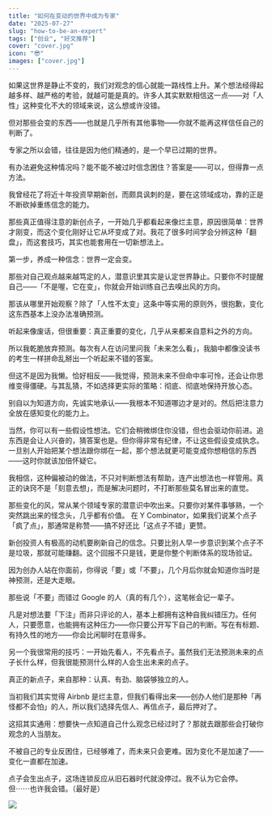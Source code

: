 ```yaml
---
title: "如何在变动的世界中成为专家"
date: "2025-07-27"
slug: "how-to-be-an-expert"
tags: ["创业", "好文推荐"]
cover: "cover.jpg"
icon: "😎"
images: ["cover.jpg"]
---
```

如果这世界是静止不变的，我们对观念的信心就能一路线性上升。某个想法经得起越多样、越严格的考验，就越可能是真的。许多人其实默默相信这一点——对「人性」这种变化不大的领域来说，这么想或许没错。



但对那些会变的东西——也就是几乎所有其他事物——你就不能再这样信任自己的判断了。



专家之所以会错，往往是因为他们精通的，是一个早已过期的世界。



有办法避免这种情况吗？能不能不被过时信念困住？答案是——可以，但得靠一点方法。



我曾经花了将近十年投资早期新创，而颇具讽刺的是，要在这领域成功，靠的正是不断砍掉重练信念的能力。



那些真正值得注意的新创点子，一开始几乎都看起来像烂主意，原因很简单：世界才刚变，而这个变化刚好让它从坏变成了对。我花了很多时间学会分辨这种「翻盘」，而这套技巧，其实也能套用在一切新想法上。



第一步，养成一种信念：世界一定会变。



那些对自己观点越来越笃定的人，潜意识里其实是认定世界静止。只要你不时提醒自己——「不是喔，它在变」，你就会开始训练自己去嗅出风的方向。



那该从哪里开始观察？除了「人性不太变」这条中等实用的原则外，很抱歉，变化这东西基本上没办法准确预测。



听起来像废话，但很重要：真正重要的变化，几乎从来都来自意料之外的方向。



所以我乾脆放弃预测。每次有人在访问里问我「未来怎么看」，我脑中都像没读书的考生一样拼命乱掰出一个听起来不错的答案。



但这不是因为我懒。恰好相反——我觉得，预测未来不但命中率可怜，还会让你思维变得僵硬。与其乱猜，不如选择更实际的策略：彻底、彻底地保持开放心态。



别自以为知道方向，先诚实地承认——我根本不知道哪边才是对的。然后把注意力全放在感知变化的能力上。



当然，你可以有一些假设性想法。它们会稍微绑住你没错，但也会驱动你前进。追东西是会让人兴奋的，猜答案也是。但你得非常有纪律，不让这些假设变成执念。
一旦别人开始把某个想法跟你绑在一起，那个想法就更可能变成你想相信的东西——这时你就该加倍怀疑它。



我相信，这种偏被动的做法，不只对判断想法有帮助，连产出想法也一样管用。真正的诀窍不是「刻意去想」，而是解决问题时，不打断那些莫名冒出来的直觉。



那些变化的风，常从某个领域专家的潜意识中吹出来。只要你对某件事够熟，一个突然跳出来的怪念头，几乎都有价值。
在 Y Combinator，如果我们说某个点子「疯了点」，那通常是称赞——搞不好还比「这点子不错」更赞。



新创投资人有极高的动机要刷新自己的信念。只要比别人早一步意识到某个点子不是垃圾，那就可能赚翻。这个回报不只是钱，更是你整个判断体系的现场验证。



因为创办人站在你面前，你得说「要」或「不要」，几个月后你就会知道你当时是神预测，还是大走眼。



那些说「不要」而错过 Google 的人（真的有几个），这笔帐会记一辈子。



凡是对想法要「下注」而非只评论的人，基本上都拥有这种自我纠错压力。任何人，只要愿意，也能拥有这种压力——你只要公开写下自己的判断。写在有标题、有持久性的地方——你会比闲聊时在意得多。



另一个我很常用的技巧：一开始先看人，不先看点子。虽然我们无法预测未来的点子长什么样，但我很能预测什么样的人会生出未来的点子。



真正的新点子，来自那种：认真、有劲、脑袋够独立的人。



当初我们其实觉得 Airbnb 是烂主意，但我们看得出来——创办人他们是那种「再怪都不会怕」的人，所以我们选择先信人、再信点子，最后押对了。



这招其实通用：想要快一点知道自己什么观念已经过时了？那就去跟那些会打破你观念的人当朋友。



不被自己的专业反困住，已经够难了，而未来只会更难。因为变化不是加速了——变化一直都在加速。



点子会生出点子，这场连锁反应从旧石器时代就没停过。我不认为它会停。
但⋯⋯也许我会错。（最好是）




![](https://prod-files-secure.s3.us-west-2.amazonaws.com/112d0858-5090-4d34-a606-b75eb8d65fd2/46476355-9cf3-4e99-9b7a-3531bc426380/1000202064.png?X-Amz-Algorithm=AWS4-HMAC-SHA256&X-Amz-Content-Sha256=UNSIGNED-PAYLOAD&X-Amz-Credential=ASIAZI2LB466YM3MTFYW%2F20250914%2Fus-west-2%2Fs3%2Faws4_request&X-Amz-Date=20250914T144249Z&X-Amz-Expires=3600&X-Amz-Security-Token=IQoJb3JpZ2luX2VjEOX%2F%2F%2F%2F%2F%2F%2F%2F%2F%2FwEaCXVzLXdlc3QtMiJHMEUCIQD2ZcdaMEkN4Y1RFkoZ%2FvIa9FEd3Yu%2BRAZDecYOmwK%2B6gIgBHJ4CeNIYUjC4wiGRIXfOj3LyztENGYEGq2F%2F3DEfrAq%2FwMIXhAAGgw2Mzc0MjMxODM4MDUiDDJ1WmDm2G4U3W8QayrcA8BLdIn%2F%2FoZZzc7yTggR7TqdtrUb4eb5IL6sVtaICyz4I7zSDoxtUUdy71UGRPFUf%2Bg9cooRLkvYZj5LanSToGoUnKcrbXqoJwiYKmYSAEIAFrsv6SIrSoWVLLN5RhEDOdfd57yp0v7Iqs7lZzTk1FtoQUOIiYjQKcp5uH%2B8xtrMdjPipeQI4KjSmDbvg3vy0c5DWhKi%2FS9SKjGNO%2BAxSa28%2BBp%2BzmZeVC4XLT%2F4P7R4IGM6GxnGlKwi1ibIZGuUM7lmkLIWXHlBob%2BXLJfPdXhwrF0N%2FQ4PzWRlC5yI1PruuZP52JewVZMRYE3mDA6ye%2B2nOADOZ5JIDMrLk3FeLWEovTWTT%2F9rNmOSSdPnOiozPfoQkc13M%2FJ2ufmL939J4QQLtL5Go6YsZGdBCfWwqWyBt8jsChZDsuTq53Fwk1tXXmcFD0Bsqw73vzXzr7IuL5w4sUzO3DU0lWbGFtlS7SzKkzvohSyfVcYwBEmzOx3yjaeUy%2FmD9OUaUAdpK1VbJ18nfluEl%2B7T4k5yr8Z%2BjBB5%2BCRI6CYKsscRutbaSFLMVHZ5w8ggJF85hP4d1iX%2B8Qp6%2BD5VZ%2Fi92ML7oCA%2B0gnQ1gEJkNzWn7kjcvSyntX%2BhE4XUbjmiR2wC0MuMMPvmsYGOqUBa4we5w1o%2B9RCSFNtTN%2F67yedyWJWAvSFaoIN3nzPU0JLKvBk6Xyp6Pf8RJfc1BKlAv%2B6gYFsQyOYbUZyxMMB9APs7hI9nyiCVpUcPTC3U6kTLX8hSbf4oSr2ddpiRpRCC1Kx0B0evC9TF1ML7bXmHThuqlr4flXNtnYchLQulekD4rXpynfevcO44lsiedkxwST58jl1oTEyS0z4V6aA6K6WLyMZ&X-Amz-Signature=747ab0c806835c4d019e001d474e840889a54c4a5fd64bfcc60f9acb1fea1d0a&X-Amz-SignedHeaders=host&x-amz-checksum-mode=ENABLED&x-id=GetObject)

